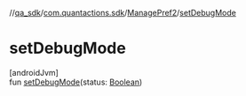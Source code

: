 //[qa_sdk](../../../index.md)/[com.quantactions.sdk](../index.md)/[ManagePref2](index.md)/[setDebugMode](set-debug-mode.md)

# setDebugMode

[androidJvm]\
fun [setDebugMode](set-debug-mode.md)(status: [Boolean](https://kotlinlang.org/api/latest/jvm/stdlib/kotlin/-boolean/index.html))
